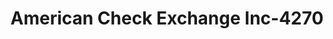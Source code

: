 ---
f_zip-code: 36610
f_state-code: AL
title: American Check Exchange Inc-4270
f_phone: 251-452-1109
f_city-only: Prichard
f_address: 1641 N Wilson Ave Prichard
f_location-unique-id: '4270'
slug: american-check-exchange-inc-4270
updated-on: '2024-05-30T13:46:58.046Z'
created-on: '2024-05-30T13:36:59.803Z'
published-on: '2024-05-30T13:54:32.469Z'
f_city-state: cms/city/prichard-al.md
f_company: cms/company/american-check-exchange-inc.md
f_state: cms/state/alabama.md
layout: '[payday-loan].html'
tags: payday-loan
---